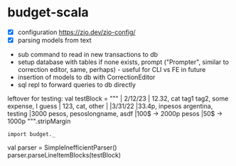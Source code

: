 # budget-scala

- [x] configuration https://zio.dev/zio-config/
- [x] parsing models from text
- sub command to read in new transactions to db
- setup database with tables if none exists, prompt ("Prompter", similar to correction editor, same, perhaps)
        - useful for CLI vs FE in future
- insertion of models to db with CorrectionEditor
- sql repl to forward queries to db directly




leftover for testing:
  val testBlock = """
    | 2/12/23
    | 12.32, cat tag1 tag2, some expense, I guess
    | 123, cat, other
    |
    |3/31/22
    |33.4p, inpesos argentina, testing
    |3000 pesos, pesoslongname, asdf
    |100$ -> 2000p pesos
    |50$ -> 1000p
    """.stripMargin

    import budget._
  val parser = SimpleInefficientParser()
    parser.parseLineItemBlocks(testBlock)
